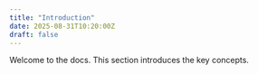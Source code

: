 ```yaml
---
title: "Introduction"
date: 2025-08-31T10:20:00Z
draft: false
---
```


Welcome to the docs. This section introduces the key concepts.
